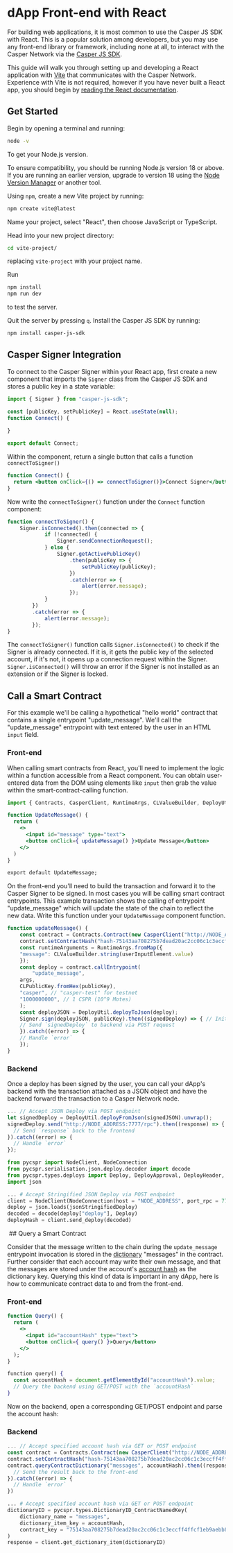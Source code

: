 # dApp Front-end with React

For building web applications, it is most common to use the Casper JS SDK with React. This is a popular solution among developers, but you may use any front-end library or framework, including none at all, to interact with the Casper Network via the [Casper JS SDK](https://github.com/casper-ecosystem/casper-js-sdk).

This guide will walk you through setting up and developing a React application with [Vite](https://vitejs.dev/) that communicates with the Casper Network. Experience with Vite is not required, however if you have never built a React app, you should begin by [reading the React documentation](https://reactjs.org/docs/getting-started.html).

## Get Started

Begin by opening a terminal and running:

```bash
node -v
```

To get your Node.js version.

To ensure compatibility, you should be running Node.js version 18 or above. If you are running an earlier version, upgrade to version 18 using the [Node Version Manager](https://github.com/nvm-sh/nvm) or another tool.

Using `npm`, create a new Vite project by running:

```bash
npm create vite@latest
```

Name your project, select "React", then choose JavaScript or TypeScript.

Head into your new project directory:

```bash
cd vite-project/
```

replacing `vite-project` with your project name.

Run

```bash
npm install
npm run dev
```

to test the server.

Quit the server by pressing `q`. Install the Casper JS SDK by running:

```bash
npm install casper-js-sdk
```

## Casper Signer Integration

To connect to the Casper Signer within your React app, first create a new component that imports the `Signer` class from the Casper JS SDK and stores a public key in a state variable:

```javascript
import { Signer } from "casper-js-sdk";

const [publicKey, setPublicKey] = React.useState(null);
function Connect() {
  
}

export default Connect;
```

Within the component, return a single button that calls a function `connectToSigner()`

```jsx
function Connect() {
  return <button onClick={() => connectToSigner()}>Connect Signer</button>;
}
```

Now write the `connectToSigner()` function under the `Connect` function component:

```javascript
function connectToSigner() {
	Signer.isConnected().then(connected => {
			if (!connected) {
				Signer.sendConnectionRequest();
			} else {
				Signer.getActivePublicKey()
					.then(publicKey => {
						setPublicKey(publicKey);
					})
					.catch(error => {
						alert(error.message);
					});
			}
		})
		.catch(error => {
			alert(error.message);
		});
}
```

The `connectToSigner()` function calls `Signer.isConnected()` to check if the Signer is already connected. If it is, it gets the public key of the selected account, if it's not, it opens up a connection request within the Signer. `Signer.isConnected()` will throw an error if the Signer is not installed as an extension or if the Signer is locked.

## Call a Smart Contract

For this example we'll be calling a hypothetical "hello world" contract that contains a single entrypoint "update_message". We'll call the "update_message" entrypoint with text entered by the user in an HTML `input` field.

### Front-end

When calling smart contracts from React, you'll need to implement the logic within a function accessible from a React component. You can obtain user-entered data from the DOM using elements like `input` then grab the value within the smart-contract-calling function. 

```jsx
import { Contracts, CasperClient, RuntimeArgs, CLValueBuilder, DeployUtil, Signer } from "casper-js-sdk";

function UpdateMessage() {
  return (
  	<>
      <input id="message" type="text">
      <button onClick={ updateMessage() }>Update Message</button>
    </>
  )
}

export default UpdateMessage;
```

On the front-end you'll need to build the transaction and forward it to the Casper Signer to be signed. In most cases you will be calling smart contract entrypoints. This example transaction shows the calling of entrypoint "update_message" which will update the state of the chain to reflect the new data. Write this function under your `UpdateMessage` component function.

```javascript
function updateMessage() {
	const contract = Contracts.Contract(new CasperClient("http://NODE_ADDRESS:7777/rpc"));
	contract.setContractHash("hash-75143aa708275b7dead20ac2cc06c1c3eccff4ffcf1eb9aebb8cce7c35cea041");
	const runtimeArguments = RuntimeArgs.fromMap({
  	"message": CLValueBuilder.string(userInputElement.value)
	});
	const deploy = contract.callEntrypoint(
		"update_message",
  	args,
  	CLPublicKey.fromHex(publicKey),
  	"casper", // "casper-test" for testnet
  	"1000000000", // 1 CSPR (10^9 Motes)
	);
	const deployJSON = DeployUtil.deployToJson(deploy);
	Signer.sign(deployJSON, publicKey).then((signedDeploy) => { // Initiates sign request
  	// Send `signedDeploy` to backend via POST request
	}).catch((error) => {
  	// Handle `error`
	});
}
```

### Backend

Once a deploy has been signed by the user, you can call your dApp's backend with the transaction attached as a JSON object and have the backend forward the transaction to a Casper Network node.

<Tabs>

<TabItem value="js" label="JavaScript">

```javascript
... // Accept JSON Deploy via POST endpoint
let signedDeploy = DeployUtil.deployFromJson(signedJSON).unwrap();
signedDeploy.send("http://NODE_ADDRESS:7777/rpc").then((response) => { 
  // Send `response` back to the frontend
}).catch((error) => {
  // Handle `error`
});
```

</TabItem>

<TabItem value="python" label="Python">

```python
from pycspr import NodeClient, NodeConnection
from pycspr.serialisation.json.deploy.decoder import decode
from pycspr.types.deploys import Deploy, DeployApproval, DeployHeader, DeployExecutableItem
import json

... # Accept Stringified JSON Deploy via POST endpoint
client = NodeClient(NodeConnection(host = "NODE_ADDRESS", port_rpc = 7777))
deploy = json.loads(jsonStringifiedDeploy)
decoded = decode(deploy["deploy"], Deploy)
deployHash = client.send_deploy(decoded)
```

</TabItem>

</Tabs>

  ## Query a Smart Contract

Consider that the message written to the chain during the `update_message` entrypoint invocation is stored in the [dictionary](../../concepts/glossary/D.md#dictionary) "messages" in the contract. Further consider that each account may write their own message, and that the messages are stored under the account's [account hash](../../concepts/glossary/A.md#account-hash) as the dictionary key. Querying this kind of data is important in any dApp, here is how to communicate contract data to and from the front-end.

### Front-end

```jsx
function Query() {
  return (
    <>
      <input id="accountHash" type="text">
      <button onClick={ query() }>Query</button>
    </>
  );
}

function query() {
  const accountHash = document.getElementById("accountHash").value;
  // Query the backend using GET/POST with the `accountHash`
}
```

Now on the backend, open a corresponding GET/POST endpoint and parse the account hash:

### Backend

<Tabs>

<TabItem value="js" label="JavaScript">

```javascript
... // Accept specified account hash via GET or POST endpoint
const contract = Contracts.Contract(new CasperClient("http://NODE_ADDRESS:7777/rpc"));
contract.setContractHash("hash-75143aa708275b7dead20ac2cc06c1c3eccff4ffcf1eb9aebb8cce7c35cea041");
contract.queryContractDictionary("messages", accountHash).then((response) => {
  // Send the result back to the front-end
}).catch((error) => {
  // Handle `error`
})
```

</TabItem>

<TabItem value="js" label="Python">

```python
... # Accept specified account hash via GET or POST endpoint
dictionaryID = pycspr.types.DictionaryID_ContractNamedKey(
    dictionary_name = "messages",
    dictionary_item_key = accountHash,
    contract_key = "75143aa708275b7dead20ac2cc06c1c3eccff4ffcf1eb9aebb8cce7c35cea041"
)
response = client.get_dictionary_item(dictionaryID)
```

</TabItem>

</Tabs>